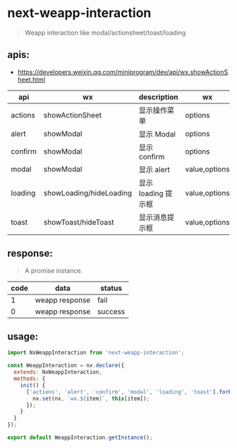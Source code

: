 # next-weapp-interaction
> Weapp interaction like modal/actionsheet/toast/loading

## apis:
- https://developers.weixin.qq.com/miniprogram/dev/api/wx.showActionSheet.html

| api     | wx                      | description         | wx            |
|---------|-------------------------|---------------------|---------------|
| actions | showActionSheet         | 显示操作菜单        | options       |
| alert   | showModal               | 显示 Modal          | options       |
| confirm | showModal               | 显示 confirm        | options       |
| modal   | showModal               | 显示 alert          | value,options |
| loading | showLoading/hideLoading | 显示 loading 提示框 | value,options |
| toast   | showToast/hideToast     | 显示消息提示框      | value,options |

## response:
> A promise instance.

| code | data           | status  |
|------|----------------|---------|
| 1    | weapp response | fail    |
| 0    | weapp response | success |

## usage:
```js
import NxWeappInteraction from 'next-weapp-interaction';

const WeappInteraction = nx.declare({
  extends: NxWeappInteraction,
  methods: {
    init() {
      ['actions', 'alert', 'confirm', 'modal', 'loading', 'toast'].forEach((item) => {
        nx.set(nx, `wx.${item}`, this[item]);
      });
    }
  }
});

export default WeappInteraction.getInstance();
```
